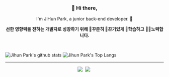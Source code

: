 <h3 align="center"> 👋 Hi there,</h3>
<p align="center">
I'm JiHun Park, a junior back-end developer. 🌱 <br>
</p>

<p align="center" style="font-weight: bold">선한 영향력을 전하는 개발자로 성장하기 위해 🏃꾸준히 🧗끈기있게 📖학습하고 💪🏼노력합니다.</p></br>


![Jihun Park's github stats](https://github-readme-stats.vercel.app/api?username=jihunparkme&show_icons=true&theme=vue)
![Jihun Park's Top Langs](https://github-readme-stats.vercel.app/api/top-langs/?username=jihunparkme&layout=compact&theme=vue)

---

<p align="center" align="right">
  <a target="_blank" href="https://jihunparkme.github.io/"><img src="https://img.shields.io/badge/Github-181717.svg?&style=flat-red&logo=Github&logoColor=FFFFFF"></a>&nbsp;
  <a target="_blank" href="https://data-make.tistory.com/"><img src="https://img.shields.io/badge/Blogger-FF7F00.svg?&style=flat-red&logo=Blogger&logoColor=FFFFFF"></a>&nbsp;
</p>

<!--
Here are some ideas to get you started:

- 🔭 I’m currently working on ...
- 🌱 I’m currently learning ...
- 👯 I’m looking to collaborate on ...
- 🤔 I’m looking for help with ...
- 💬 Ask me about ...
- 📫 How to reach me: ...
- 😄 Pronouns: ...
- ⚡ Fun fact: ...

https://simpleicons.org/
-->

